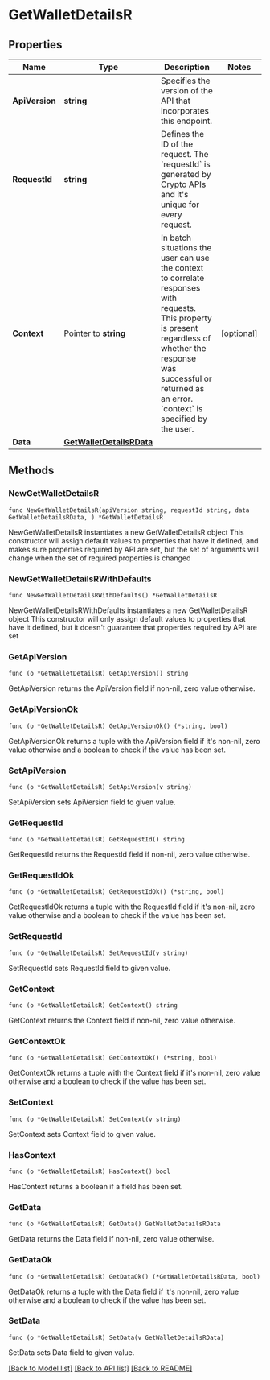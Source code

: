# GetWalletDetailsR

## Properties

Name | Type | Description | Notes
------------ | ------------- | ------------- | -------------
**ApiVersion** | **string** | Specifies the version of the API that incorporates this endpoint. | 
**RequestId** | **string** | Defines the ID of the request. The &#x60;requestId&#x60; is generated by Crypto APIs and it&#39;s unique for every request. | 
**Context** | Pointer to **string** | In batch situations the user can use the context to correlate responses with requests. This property is present regardless of whether the response was successful or returned as an error. &#x60;context&#x60; is specified by the user. | [optional] 
**Data** | [**GetWalletDetailsRData**](GetWalletDetailsRData.md) |  | 

## Methods

### NewGetWalletDetailsR

`func NewGetWalletDetailsR(apiVersion string, requestId string, data GetWalletDetailsRData, ) *GetWalletDetailsR`

NewGetWalletDetailsR instantiates a new GetWalletDetailsR object
This constructor will assign default values to properties that have it defined,
and makes sure properties required by API are set, but the set of arguments
will change when the set of required properties is changed

### NewGetWalletDetailsRWithDefaults

`func NewGetWalletDetailsRWithDefaults() *GetWalletDetailsR`

NewGetWalletDetailsRWithDefaults instantiates a new GetWalletDetailsR object
This constructor will only assign default values to properties that have it defined,
but it doesn't guarantee that properties required by API are set

### GetApiVersion

`func (o *GetWalletDetailsR) GetApiVersion() string`

GetApiVersion returns the ApiVersion field if non-nil, zero value otherwise.

### GetApiVersionOk

`func (o *GetWalletDetailsR) GetApiVersionOk() (*string, bool)`

GetApiVersionOk returns a tuple with the ApiVersion field if it's non-nil, zero value otherwise
and a boolean to check if the value has been set.

### SetApiVersion

`func (o *GetWalletDetailsR) SetApiVersion(v string)`

SetApiVersion sets ApiVersion field to given value.


### GetRequestId

`func (o *GetWalletDetailsR) GetRequestId() string`

GetRequestId returns the RequestId field if non-nil, zero value otherwise.

### GetRequestIdOk

`func (o *GetWalletDetailsR) GetRequestIdOk() (*string, bool)`

GetRequestIdOk returns a tuple with the RequestId field if it's non-nil, zero value otherwise
and a boolean to check if the value has been set.

### SetRequestId

`func (o *GetWalletDetailsR) SetRequestId(v string)`

SetRequestId sets RequestId field to given value.


### GetContext

`func (o *GetWalletDetailsR) GetContext() string`

GetContext returns the Context field if non-nil, zero value otherwise.

### GetContextOk

`func (o *GetWalletDetailsR) GetContextOk() (*string, bool)`

GetContextOk returns a tuple with the Context field if it's non-nil, zero value otherwise
and a boolean to check if the value has been set.

### SetContext

`func (o *GetWalletDetailsR) SetContext(v string)`

SetContext sets Context field to given value.

### HasContext

`func (o *GetWalletDetailsR) HasContext() bool`

HasContext returns a boolean if a field has been set.

### GetData

`func (o *GetWalletDetailsR) GetData() GetWalletDetailsRData`

GetData returns the Data field if non-nil, zero value otherwise.

### GetDataOk

`func (o *GetWalletDetailsR) GetDataOk() (*GetWalletDetailsRData, bool)`

GetDataOk returns a tuple with the Data field if it's non-nil, zero value otherwise
and a boolean to check if the value has been set.

### SetData

`func (o *GetWalletDetailsR) SetData(v GetWalletDetailsRData)`

SetData sets Data field to given value.



[[Back to Model list]](../README.md#documentation-for-models) [[Back to API list]](../README.md#documentation-for-api-endpoints) [[Back to README]](../README.md)


